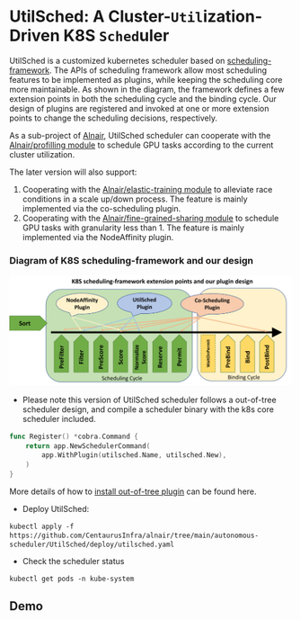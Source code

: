 # UtilSched: A Cluster-`Util`ization-Driven K8S `Sched`uler 


UtilSched is a customized kubernetes scheduler based on [scheduling-framework](https://github.com/kubernetes/enhancements/blob/master/keps/sig-scheduling/20180409-scheduling-framework.md). The APIs of scheduling framework allow most scheduling features to be implemented as plugins, while keeping the scheduling core more maintainable. As shown in the diagram, the framework defines a few extension points in both the scheduling cycle and the binding cycle. Our design of plugins are registered and invoked at one or more extension points to change the scheduling decisions, respectively. 

As a sub-project of [Alnair](https://github.com/CentaurusInfra/alnair), UtilSched scheduler can cooperate with the [Alnair/profilling module](https://github.com/CentaurusInfra/alnair/tree/main/profiling) to schedule GPU tasks according to the current cluster utilization. 

The later version will also support: 
1) Cooperating with the [Alnair/elastic-training module](https://github.com/CentaurusInfra/alnair/tree/main/elastic-training) to alleviate race conditions in a scale up/down process. The feature is mainly implemented via the co-scheduling plugin. 
2) Cooperating with the [Alnair/fine-grained-sharing module](https://github.com/CentaurusInfra/alnair/tree/main/fine-grained-sharing) to schedule GPU tasks with granularity less than 1. The feature is mainly implemented via the NodeAffinity plugin. 

### Diagram of K8S scheduling-framework and our design
![Diagram](./img/diagram.png)




- Please note this version of UtilSched scheduler follows a out-of-tree scheduler design, and compile a scheduler binary with the k8s core scheduler included. 
```go
func Register() *cobra.Command {
	return app.NewSchedulerCommand(
		app.WithPlugin(utilsched.Name, utilsched.New),
	)
}
```
More details of how to [install out-of-tree plugin](https://github.com/kubernetes-sigs/scheduler-plugins/blob/master/doc/install.md) can be found here. 
- Deploy UtilSched:
```
kubectl apply -f https://github.com/CentaurusInfra/alnair/tree/main/autonomous-scheduler/UtilSched/deploy/utilsched.yaml
```
- Check the scheduler status
```shell
kubectl get pods -n kube-system 
```
## Demo








